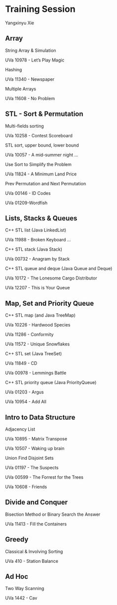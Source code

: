 # Training Session

Yangxinyu Xie

Array
-----------------------------------------------------------------------------------------
String Array & Simulation

UVa 10978 - Let’s Play Magic

Hashing

UVa 11340 - Newspaper

Multiple Arrays

UVa 11608 - No Problem


STL - Sort & Permutation
-----------------------------------------------------------------------------------------
Multi-fields sorting

UVa 10258 - Contest Scoreboard

STL sort, upper bound, lower bound

UVa 10057 - A mid-summer night ...

Use Sort to Simplify the Problem

UVa 11824 - A Minimum Land Price

Prev Permutation and Next Permutation

UVa 00146 - ID Codes

UVa 01209-Wordfish


Lists, Stacks & Queues
-----------------------------------------------------------------------------------------
C++ STL list (Java LinkedList)

UVa 11988 - Broken Keyboard ...

C++ STL stack (Java Stack)

UVa 00732 - Anagram by Stack

C++ STL queue and deque (Java Queue and Deque)

UVa 10172 - The Lonesome Cargo Distributor

UVa 12207 - This is Your Queue


Map, Set and Priority Queue
-----------------------------------------------------------------------------------------
C++ STL map (and Java TreeMap)

UVa 10226 - Hardwood Species

UVa 11286 - Conformity

UVa 11572 - Unique Snowflakes

C++ STL set (Java TreeSet)

UVa 11849 - CD

UVa 00978 - Lemmings Battle

C++ STL priority queue (Java PriorityQueue) 

UVa 01203 - Argus

UVa 10954 - Add All


Intro to Data Structure
-----------------------------------------------------------------------------------------
Adjacency List

UVa 10895 - Matrix Transpose

UVa 10507 - Waking up brain

Union Find Disjoint Sets 

UVa 01197 - The Suspects

UVa 00599 - The Forrest for the Trees

UVa 10608 - Friends

Divide and Conquer
-----------------------------------------------------------------------------------------
Bisection Method or Binary Search the Answer

UVa 11413 - Fill the Containers


Greedy
-----------------------------------------------------------------------------------------
Classical & Involving Sorting

UVa 410 - Station Balance

Ad Hoc
-----------------------------------------------------------------------------------------
Two Way Scanning

UVa 1442 - Cav
